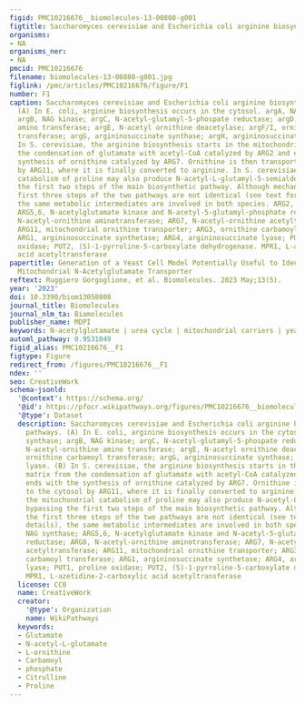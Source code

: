 ```yaml
---
figid: PMC10216676__biomolecules-13-00808-g001
figtitle: Saccharomyces cerevisiae and Escherichia coli arginine biosynthetic pathways
organisms:
- NA
organisms_ner:
- NA
pmcid: PMC10216676
filename: biomolecules-13-00808-g001.jpg
figlink: /pmc/articles/PMC10216676/figure/F1
number: F1
caption: Saccharomyces cerevisiae and Escherichia coli arginine biosynthetic pathways.
  (A) In E. coli, arginine biosynthesis occurs in the cytosol. argA, NAG synthase;
  argB, NAG kinase; argC, N-acetyl-glutamyl-5-phospate reductase; argD, N-acetyl-ornithine
  amino transferase; argE, N-acetyl ornithine deacetylase; argF/I, ornithine carbamoyl
  transferase; argG, argininosuccinate synthase; argH, argininosuccinate lyase. (B)
  In S. cerevisiae, the arginine biosynthesis starts in the mitochondrial matrix from
  the condensation of glutamate with acetyl-CoA catalyzed by ARG2 and ends with the
  synthesis of ornithine catalyzed by ARG7. Ornithine is then transported to the cytosol
  by ARG11, where it is finally converted to arginine. In S. cerevisiae the mitochondrial
  catabolism of proline may also produce N-acetyl-L-glutamyl-5-semialdehyde bypassing
  the first two steps of the main biosynthetic pathway. Although mechanistically the
  first three steps of the two pathways are not identical (see text for more details),
  the same metabolic intermediates are involved in both species. ARG2, NAG synthase;
  ARG5,6, N-acetylglutamate kinase and N-acetyl-5-glutamyl-phosphate reductase; ARG8,
  N-acetyl-ornithine aminotransferase; ARG7, N-acetyl-ornithine acetyltransferase;
  ARG11, mitochondrial ornithine transporter; ARG3, ornithine carbamoyl transferase;
  ARG1, argininosuccinate synthetase; ARG4, argininosuccinate lyase; PUT1, proline
  oxidase; PUT2, (S)-1-pyrroline-5-carboxylate dehydrogenase. MPR1, L-azetidine-2-carboxylic
  acid acetyltransferase
papertitle: Generation of a Yeast Cell Model Potentially Useful to Identify the Mammalian
  Mitochondrial N-Acetylglutamate Transporter
reftext: Ruggiero Gorgoglione, et al. Biomolecules. 2023 May;13(5).
year: '2023'
doi: 10.3390/biom13050808
journal_title: Biomolecules
journal_nlm_ta: Biomolecules
publisher_name: MDPI
keywords: N-acetylglutamate | urea cycle | mitochondrial carriers | yeast cell model
automl_pathway: 0.9531049
figid_alias: PMC10216676__F1
figtype: Figure
redirect_from: /figures/PMC10216676__F1
ndex: ''
seo: CreativeWork
schema-jsonld:
  '@context': https://schema.org/
  '@id': https://pfocr.wikipathways.org/figures/PMC10216676__biomolecules-13-00808-g001.html
  '@type': Dataset
  description: Saccharomyces cerevisiae and Escherichia coli arginine biosynthetic
    pathways. (A) In E. coli, arginine biosynthesis occurs in the cytosol. argA, NAG
    synthase; argB, NAG kinase; argC, N-acetyl-glutamyl-5-phospate reductase; argD,
    N-acetyl-ornithine amino transferase; argE, N-acetyl ornithine deacetylase; argF/I,
    ornithine carbamoyl transferase; argG, argininosuccinate synthase; argH, argininosuccinate
    lyase. (B) In S. cerevisiae, the arginine biosynthesis starts in the mitochondrial
    matrix from the condensation of glutamate with acetyl-CoA catalyzed by ARG2 and
    ends with the synthesis of ornithine catalyzed by ARG7. Ornithine is then transported
    to the cytosol by ARG11, where it is finally converted to arginine. In S. cerevisiae
    the mitochondrial catabolism of proline may also produce N-acetyl-L-glutamyl-5-semialdehyde
    bypassing the first two steps of the main biosynthetic pathway. Although mechanistically
    the first three steps of the two pathways are not identical (see text for more
    details), the same metabolic intermediates are involved in both species. ARG2,
    NAG synthase; ARG5,6, N-acetylglutamate kinase and N-acetyl-5-glutamyl-phosphate
    reductase; ARG8, N-acetyl-ornithine aminotransferase; ARG7, N-acetyl-ornithine
    acetyltransferase; ARG11, mitochondrial ornithine transporter; ARG3, ornithine
    carbamoyl transferase; ARG1, argininosuccinate synthetase; ARG4, argininosuccinate
    lyase; PUT1, proline oxidase; PUT2, (S)-1-pyrroline-5-carboxylate dehydrogenase.
    MPR1, L-azetidine-2-carboxylic acid acetyltransferase
  license: CC0
  name: CreativeWork
  creator:
    '@type': Organization
    name: WikiPathways
  keywords:
  - Glutamate
  - N-acetyl-L-glutamate
  - L-ornithine
  - Carbamoyl
  - phosphate
  - Citrulline
  - Proline
---
```

